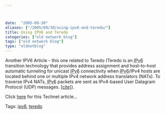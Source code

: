 ```yaml
---



date:  "2005-09-30"
aliases: ["/2005/09/30/using-ipv6-and-teredo/"]
title: Using IPV6 and Teredo
categories: ["old network blog"]
tags: ["old network blog"]
type: "oldnetblog"
---
```

Another IPV6 Article - this one related to Teredo (Teredo is an <acronym title="Internet Protocol - Version 6">IPv6</acronym> transition technology that provides address assignment and host-to-host automatic tunneling for unicast <acronym title="Internet Protocol - Version 6">IPv6</acronym> connectivity when <acronym title="Internet Protocol - Version 6">IPv6</acronym>/IPv4 hosts are located behind one or multiple IPv4 network address translators (NATs). To traverse IPv4 NATs, <acronym title="Internet Protocol - Version 6">IPv6</acronym> packets are sent as IPv4-based User Datagram Protocol (UDP) messages. <a href="http://www.microsoft.com/technet/prodtechnol/winxppro/maintain/teredo.mspx">[cite]</a>).


Click <a href="http://www.microsoft.com/technet/prodtechnol/winxppro/evaluate/ipv6_teredo.mspx">here</a> for this Technet article&#8230;


Tags: <a href="http://technorati.com/tag/ipv6" title="See the Technorati tag page for 'ipv6'." rel="tag">ipv6</a>, <a href="http://technorati.com/tag/teredo" title="See the Technorati tag page for 'teredo'." rel="tag">teredo</a>


